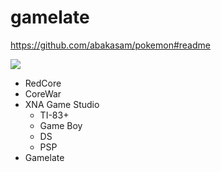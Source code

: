# gamelate

https://github.com/abakasam/pokemon#readme

![](https://us-central1-progress-markdown.cloudfunctions.net/progress/1)
- RedCore
- CoreWar
- XNA Game Studio
  - TI-83+
  - Game Boy
  - DS
  - PSP
- Gamelate
